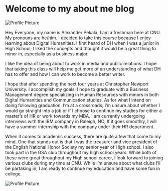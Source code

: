 # Welcome to my about me blog

![Profile Picture](https://2024Pekala.github.io/Alexander-Pekala/images/Profile.jpg)



Hey Everyone, my name is Alexander Pekala; I am a freshman here at CNU. My pronouns are he/him. I decided to take this course because I enjoy learning about Digital Humanities. I first heard of DH when I was a junior in High School; I liked the concepts and thought it would be a great thing to minor in, especially as a business major.

I like the idea of being about to work in media and public relations. I hope that taking this class will help me get more of an understanding of what DH has to offer and how I can work to become a better writer. 

I hope that after spending the next four years at Christopher Newport University. I accomplish my goals; I hope to graduate with a Business Management degree specializing in Human Resources with minors in both Digital Humanities and Communication studies. As for what I intend on doing following graduation, I’m at a crossroads; I’m unsure about whether I would go straight into a job or if I choose to continue my studies for either a master’s of HR or work towards my MBA. I am currently undergoing interviews with the IBM company in Raleigh, NC; If it goes smoothly, I will have a summer internship with the company under their HR department. 


When it comes to academic success, there are quite a few that come to my mind. One that stands out is that I was the treasurer and vice president of the English National Honor Society my senior year of High school.  I also took part in the GSA club throughout my high school years. While both of these were great throughout my High school career, I look forward to joining various clubs during my time at CNU. While I’m unsure about what clubs I’ll be partaking in, I am ready to continue my education and have some fun in college. 

![Profile Picture](https://2024Pekala.github.io/Alexander-Pekala/images/BlogPhoto.jpg)
